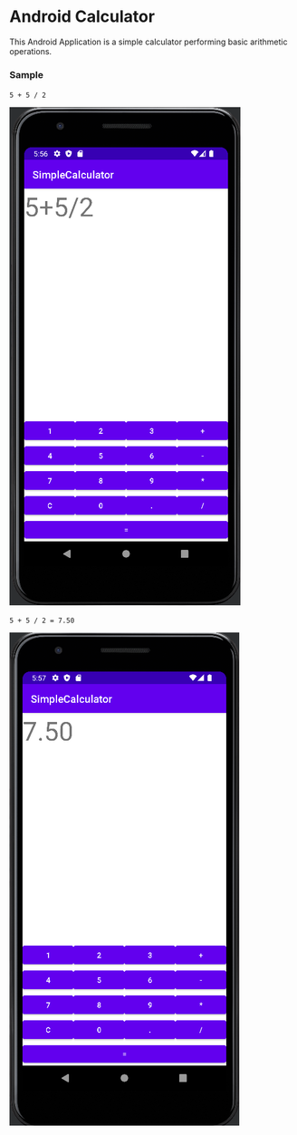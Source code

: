 # Android Calculator

This Android Application is a simple calculator performing basic arithmetic operations. 

### Sample

`5 + 5 / 2`

![Untitled](ReadMeImages/Untitled.png)

`5 + 5 / 2 = 7.50`

![Untitled](ReadMeImages/Untitled%201.png)